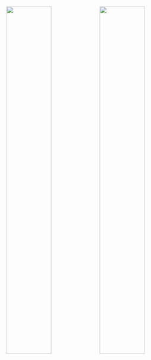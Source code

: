 
####

<p align="center">
  <img width="49%" src="https://github-readme-stats.vercel.app/api?username=sotaneum&count_private=true&show_icons=true&hide_border=true&line_height=35" />
  <img width="49%" src="https://github-readme-stats.vercel.app/api/top-langs/?username=sotaneum&layout=compact&count_private=true&langs_count=8&hide=ShaderLab,html&hide_border=true" />
</p>
     
<!--
**Sotaneum/Sotaneum** is a ✨ _special_ ✨ repository because its `README.md` (this file) appears on your GitHub profile.

Here are some ideas to get you started:

- 🔭 I’m currently working on ...
- 🌱 I’m currently learning ...
- 👯 I’m looking to collaborate on ...
- 🤔 I’m looking for help with ...
- 💬 Ask me about ...
- 📫 How to reach me: ...
- 😄 Pronouns: ...
- ⚡ Fun fact: ...
-->
